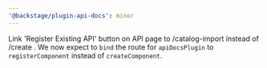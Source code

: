 ```yaml
---
'@backstage/plugin-api-docs': minor
---
```


Link 'Register Existing API' button on API page to /catalog-import instead of /create .
We now expect to `bind` the route for `apiDocsPlugin` to `registerComponent` instead of `createComponent`.
